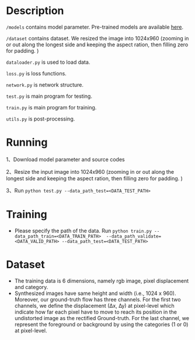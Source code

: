 # Description
`/models` contains model parameter. Pre-trained models are available [here](https://drive.google.com/file/d/17MtuXcgMqb5HjBRy4tNL9oLkEI5auLUT/view?usp=sharing).

`/dataset` contains dataset. We resized the image into 1024x960 (zooming in or out along the longest side and keeping the aspect ration, then filling zero for padding. )

`dataloader.py` is used to load data. 

`loss.py` is loss functions. 

`network.py` is network structure.

`test.py` is main program for testing.

`train.py` is main program for training.

`utils.py` is post-processing.



# Running
1、Download model parameter and source codes 

2、Resize the input image into 1024x960 (zooming in or out along the longest side and keeping the aspect ration, then filling zero for padding. )  

3、Run `python test.py --data_path_test=<DATA_TEST_PATH>`

# Training
- Please specify the path of the data. Run `python train.py --data_path_train=<DATA_TRAIN_PATH>  --data_path_validate=<DATA_VALID_PATH> --data_path_test=<DATA_TEST_PATH>`

# Dataset
- The training data is 6 dimensions, namely rgb image, pixel displacement and category.
- Synthesized images have same height and width (i.e., 1024 x 960). Moreover, our ground-truth flow has three channels. For the first two channels, we define the displacement (∆x, ∆y) at pixel-level which indicate how far each pixel have to move to reach its position in the undistorted image as the rectified Ground-truth. For the last channel, we represent the foreground or background by using the categories (1 or 0) at pixel-level.

